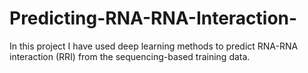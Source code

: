# Predicting-RNA-RNA-Interaction-
In this project I have used deep learning methods to predict RNA-RNA interaction (RRI) from the sequencing-based training data.
